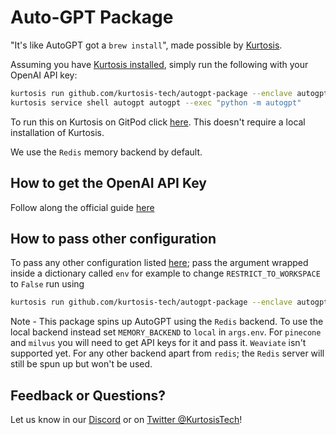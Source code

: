 # Auto-GPT Package

"It's like AutoGPT got a `brew install`", made possible by [Kurtosis](https://www.kurtosis.com/).

Assuming you have [Kurtosis installed](https://docs.kurtosis.com/install), simply run the following with your OpenAI API key:

```bash
kurtosis run github.com/kurtosis-tech/autogpt-package --enclave autogpt '{"OPENAI_API_KEY": "<YOUR_API_KEY_HERE>"}'
kurtosis service shell autogpt autogpt --exec "python -m autogpt"
```

To run this on Kurtosis on GitPod click [here](https://gitpod.io/?editor=code#https://github.com/kurtosis-tech/autogpt-package). This doesn't
require a local installation of Kurtosis.

We use the `Redis` memory backend by default.

## How to get the OpenAI API Key

Follow along the official guide [here](https://github.com/Significant-Gravitas/Auto-GPT#%EF%B8%8F-openai-api-keys-configuration-%EF%B8%8F)


## How to pass other configuration

To pass any other configuration listed [here](https://github.com/Significant-Gravitas/Auto-GPT/blob/master/.env.template); pass the argument
wrapped inside a dictionary called `env` for example to change `RESTRICT_TO_WORKSPACE` to `False` run using

```bash
kurtosis run github.com/kurtosis-tech/autogpt-package --enclave autogpt '{"OPENAI_API_KEY": "<YOUR_API_KEY_HERE>", "env": {"RESTRICT_TO_WORKSPACE": "False"}}'
```

Note - This package spins up AutoGPT using the `Redis` backend. To use the local backend instead set `MEMORY_BACKEND` to `local` in `args.env`. For `pinecone` and `milvus` you will need to get API keys for it and pass it. `Weaviate` isn't supported yet. For any other backend apart from `redis`; the `Redis` server will still be spun up but won't be used.

## Feedback or Questions?

Let us know in our [Discord](https://discord.gg/eBWFjGtm) or on [Twitter @KurtosisTech](https://twitter.com/KurtosisTech)!

